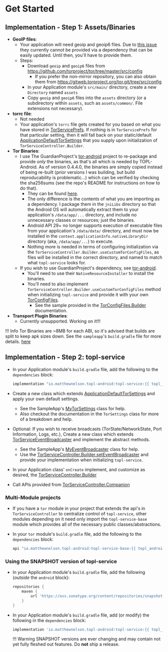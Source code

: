 Get Started
===

## Implementation - Step 1: Assets/Binaries
 - **GeoIP files**:
    - Your application will need geoip and geoip6 files. Due to
    <a href="https://lists.torproject.org/pipermail/tor-dev/2020-January/014117.html" target="_blank">this issue</a>
    they currently cannot be provided via a dependency that can be easily updated. 
    Until then, you'll have to provide them.
    - Steps:
        - Download `geoip` and `geoip6` files from https://github.com/torproject/tor/tree/master/src/config
            - If you prefer the non-mirror repository, you can also obtain them from
            https://gitweb.torproject.org/tor.git/tree/src/config
        - In your Application module's `src/main/` directory, create a new `Directory` named `assets`
        - Copy `geoip` and `geoip6` files into the `assets` directory (or a subdirectory within 
        `assets`, such as `assets/common/`. File extensions not necessary).
 - **torrc file**:
    - Not needed
    - Your application's `torrc` file gets created for you based on what you have stored in 
    [TorServicePrefs](./topl-service-base/io.matthewnelson.topl_service_base/-tor-service-prefs/index.md). 
    If nothing is in `TorServicePrefs` for that particular setting, then it will fall back on 
    your static/default
    [ApplicationDefaultTorSettings](./topl-service-base/io.matthewnelson.topl_service_base/-application-default-tor-settings/index.md)
    that you supply upon initialization of `TorServiceController.Builder`.  
 - **Tor Binaries**:        
    - I use The GuardianProject's <a href="https://github.com/guardianproject/tor-android" target="_blank">tor-android</a>
    project to re-package and provide *only* the binaries, as that's all which is needed by
    TOPL-Android. As of version 0.4.4.0, the binaries are simply copied instead of being
    re-built (prior versions I was building, but build reproducability is problematic...) which can
    be verified by checking the sha256sums (see the repo's README for instructions on how to do that).
        - They can be found <a href="https://github.com/05nelsonm/TOPL-Android-TorBinary" target="_blank">here</a>.
        - The only difference is the contents of what you are importing as a dependency. I package
        them in the `jniLibs` directory so that the Android OS will automatically extract them to
        your application's `/data/app/...` directory, and include no unnecessary classes or
        resources; just the binaries.
        - Android API 29+ no longer supports execution of executable files from your application's
        `/data/data/` directory, and must now be installed in the
        `context.applicationInfo.nativeLibraryDir` directory (aka, `/data/app/...`) to execute.
        - Nothing more is needed in terms of configuring initialization via the 
        `TorServiceController.Builder.useCustomTorConfigFiles`, as files will be installed in the
        correct directory, and named to match what `topl-service` looks for.
    - If you wish to use GuardianProject's dependency, see
    <a href="https://github.com/guardianproject/tor-android" target="_blank">tor-android</a>.
        - You'll need to use their `NativeResourceInstaller` to install the binaries.
        - You'll need to also implement `TorServiceController.Builder.useCustomTorConfigFiles` 
        method when initializing `topl-service` and provide it with your own 
        [TorConfigFiles](./topl-core-base/io.matthewnelson.topl_core_base/-tor-config-files/index.md).
            - See the sample provided in the 
            [TorConfigFiles.Builder](./topl-core-base/io.matthewnelson.topl_core_base/-tor-config-files/-builder/index.md) 
            documentation.
 - **Transport Plugin Binaries**:
    - Currently unsupported. Working on it!!!  


!!! Info
    Tor Binaries are ~8MB for each ABI, so it's advised that builds are split to keep apk sizes 
    down. See the `sampleapp`'s `build.gradle` file for more details. 
    <a href="https://github.com/05nelsonm/TorOnionProxyLibrary-Android/blob/master/sampleapp/build.gradle" target="_blank">here</a>  

## Implementation - Step 2: topl-service
 - In your Application module's `build.gradle` file, add the following to the `dependencies` block:
     ```groovy
     implementation "io.matthewnelson.topl-android:topl-service:{{ topl_android.release }}"
     ```
 
 - Create a new class which extends [ApplicationDefaultTorSettings](./topl-service-base/io.matthewnelson.topl_service_base/-application-default-tor-settings/index.md)
   and apply your own default settings.
    - See the SampleApp's 
    <a href="https://github.com/05nelsonm/TorOnionProxyLibrary-Android/blob/master/sampleapp/src/main/java/io/matthewnelson/sampleapp/topl_android/MyTorSettings.kt" target="_blank">MyTorSettings</a>
    class for help.  
    - Also checkout the documentation in the `TorSettings` class for more of a breakdown and help.

 - Optional: If you wish to receive broadcasts (TorState/NetworkState, Port Information, Logs, etc.),
 Create a new class which extends [TorServiceEventBroadcaster](./topl-service-base/io.matthewnelson.topl_service_base/-tor-service-event-broadcaster/index.md)
 and implement the abstract methods.
    - See the SampleApp's
    <a href="https://github.com/05nelsonm/TorOnionProxyLibrary-Android/blob/master/sampleapp/src/main/java/io/matthewnelson/sampleapp/topl_android/MyEventBroadcaster.kt" target="_blank">MyEventBroadcaster</a>
    class for help.
    - Use the [TorServiceController.Builder.setEventBroadcaster](./topl-service/io.matthewnelson.topl_service/-tor-service-controller/-builder/set-event-broadcaster.md)
    and provide your implementation when initializing `topl-service`.
   
 - In your Application class' `onCreate` implement, and customize as desired, the
   [TorServiceController.Builder](./topl-service/io.matthewnelson.topl_service/-tor-service-controller/-builder/index.md)
   
 - Call APIs provided from
   [TorServiceController.Companion](./topl-service/io.matthewnelson.topl_service/-tor-service-controller/index.md)

### Multi-Module projects
 - If you have a `tor` module in your project that extends the api's in `TorServiceController` to centralize
 control of `topl-service`, other modules depending on it need only import the `topl-service-base`
 module which provides all of the necessary public classes/abstractions.

 - In your `tor` module's `build.gradle` file, add the following to the `dependencies` block:
     ```groovy
     api "io.matthewnelson.topl-android:topl-service-base:{{ topl_android.release }}"
     ```
 
### Using the SNAPSHOT version of topl-service

 - In your Application module's `build.gradle` file, add the following (*outside* the `android` block):
     ```groovy
     repositories {
         maven {
             url 'https://oss.sonatype.org/content/repositories/snapshots/'
         }
     }
     ```
   
 - In your Application module's `build.gradle` file, add (or modify) the following in the `dependencies` block:
     ```groovy
     implementation 'io.matthewnelson.topl-android:topl-service:{{ topl_android.next_release }}-SNAPSHOT'
     ```

    !!! Warning
        SNAPSHOT versions are ever changing and may contain not yet fully fleshed out features. Do **not** ship a release.
